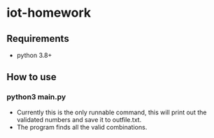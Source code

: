 # iot-homework

## Requirements
- python 3.8+

## How to use
### python3 main.py

- Currently this is the only runnable command, this will print out the validated numbers and save it to outfile.txt.
- The program finds all the valid combinations.
